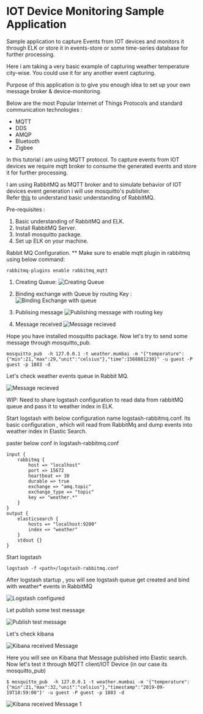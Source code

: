 # IOT Device Monitoring Sample Application
Sample application to capture Events from IOT devices and monitors it through ELK or store it in events-store or some time-series database for further processing.

Here i am taking a very basic example of capturing weather temperature city-wise. You could use it for any another event capturing.

Purpose of this application is to give you enough idea to set up your own message broker & device-monitoring.

Below are the most Popular Internet of Things Protocols and standard communication technologies :
* MQTT
* DDS
* AMQP
* Bluetooth
* Zigbee

In this tutorial i am using MQTT protocol. To capture events from IOT devices we require mqtt broker to consume the generated events and store it for further processing. 

I am using RabbitMQ as MQTT broker and to simulate behavior of IOT devices event generation i will use mosquitto's publisher.  
Refer [this](https://youtu.be/deG25y_r6OY) to understand basic understanding of RabbitMQ.

Pre-requisites :
1. Basic understanding of RabbitMQ and ELK.
2. Install RabbitMQ Server.
3. Install mosquitto package.
4. Set up ELK on your machine.

Rabbit MQ Configuration. 
** Make sure to enable mqtt plugin in rabbitmq using below command:
```
rabbitmq-plugins enable rabbitmq_mqtt
```

1. Creating Queue:
![Creating Queue](https://github.com/RitreshGirdhar/IOT-DeviceMonitoring/blob/master/images/Rabbitmq-1.png)

2. Binding exchange with Queue by routing Key :
![Binding Exchange with queue](https://github.com/RitreshGirdhar/IOT-DeviceMonitoring/blob/master/images/Rabbitmq-2.png)

3. Publising message 
![Publishing message with routing key](https://github.com/RitreshGirdhar/IOT-DeviceMonitoring/blob/master/images/Rabbitmq-3.png)

4. Message received
![Message recieved](https://github.com/RitreshGirdhar/IOT-DeviceMonitoring/blob/master/images/Rabbitmq-4.png)


Hope you have installed mosquitto package. Now let's try to send some message through mosquitto_pub.

```
mosquitto_pub  -h 127.0.0.1 -t weather.mumbai -m "{"temperature":{"min":21,"max":29,"unit":"celsius"},"time":1568881230}" -u guest -P guest -p 1883 -d
```

Let's check weather events queue in Rabbit MQ.

![Message recieved](https://github.com/RitreshGirdhar/IOT-DeviceMonitoring/blob/master/images/Message-Received.png)


WIP: Need to share logstash configuration to read data from rabbitMQ queue and pass it to weather index in ELK.

Start logstash with below configuration name logstash-rabbitmq.conf. Its basic configuration , which will read from RabbitMq and dump events into weather index in Elastic Search.

paster below conf in logstash-rabbitmq.conf
```
input {
    rabbitmq {
        host => "localhost"
        port => 15672
        heartbeat => 30
        durable => true
        exchange => "amq.topic"
        exchange_type => "topic"
        key => "weather.*"
    }
}
output {
    elasticsearch {
        hosts => "localhost:9200"
        index => "weather"
    }
    stdout {}
}
```

Start logstash 
```
logstash -f <path>/logstash-rabbitmq.conf
```

After logstash startup , you will see logstash queue get created and bind with weather* events in RabbitMQ 

![Logstash configured](https://github.com/RitreshGirdhar/IOT-DeviceMonitoring/blob/master/images/Logstash-bind.png)

Let publish some test message 

![Publish test message](https://github.com/RitreshGirdhar/IOT-DeviceMonitoring/blob/master/images/publish-message.png)

Let's check kibana 

![Kibana received Message](https://github.com/RitreshGirdhar/IOT-DeviceMonitoring/blob/master/images/Kibana-read-weather-index.png)

Here you will see on Kibana that Message published into Elastic search.  Now let's test it through MQTT client/IOT Device (in our case its mosquitto_pub)


```
$ mosquitto_pub  -h 127.0.0.1 -t weather.mumbai -m '{"temperature":{"min":21,"max":32,"unit":"celsius"},"timestamp":"2019-09-19T18:59:00"}' -u guest -P guest -p 1883 -d
```

![Kibana received Message 1](https://github.com/RitreshGirdhar/IOT-DeviceMonitoring/blob/master/images/mosquito-msg-consumer.png)



